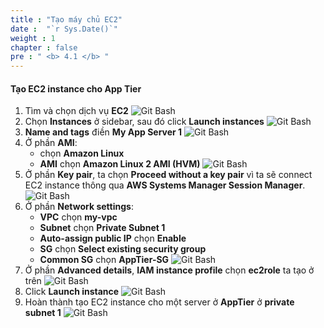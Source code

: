 ```yaml
---
title : "Tạo máy chủ EC2"
date :  "`r Sys.Date()`" 
weight : 1 
chapter : false
pre : " <b> 4.1 </b> "
---
```


#### Tạo EC2 instance cho App Tier

1. Tìm và chọn dịch vụ **EC2**
![Git Bash](/images/4-1/01.png?width=50pc)
2. Chọn **Instances** ở sidebar, sau đó click **Launch instances**
![Git Bash](/images/4-1/02.png?width=50pc)
3. **Name and tags** điền **My App Server 1**
![Git Bash](/images/4-1/03.png?width=50pc)
4. Ở phần **AMI**:
   - chọn **Amazon Linux** 
   - **AMI** chọn **Amazon Linux 2 AMI (HVM)**
![Git Bash](/images/4-1/04.png?width=50pc)
5. Ở phần **Key pair**, ta chọn **Proceed without a key pair** vì ta sẽ connect EC2 instance thông qua **AWS Systems Manager Session Manager**.
![Git Bash](/images/4-1/05.png?width=50pc)
6. Ở phần **Network settings**:
   - **VPC** chọn **my-vpc**
   - **Subnet** chọn **Private Subnet 1**
   - **Auto-assign public IP** chọn **Enable**
   - **SG** chọn **Select existing security group**
   - **Common SG** chọn **AppTier-SG**
![Git Bash](/images/4-1/06.png?width=50pc)
7. Ở phần **Advanced details**, **IAM instance profile** chọn **ec2role** ta tạo ở trên
![Git Bash](/images/4-1/07.png?width=50pc)
8. Click **Launch instance**
![Git Bash](/images/4-1/08.png?width=40pc)
9. Hoàn thành tạo EC2 instance cho một server ở **AppTier** ở **private subnet 1**
![Git Bash](/images/4-1/09.png?width=50pc)